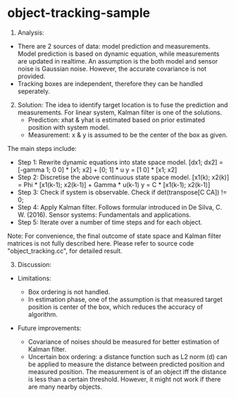 # object-tracking-sample

1. Analysis:
* There are 2 sources of data: model prediction and measurements. Model prediction is based on dynamic equation, while measurements are updated in realtime. An assumption is the both model and sensor noise is Gaussian noise. However, the accurate covariance is not provided. 
* Tracking boxes are independent, therefore they can be handled seperately.

2. Solution:
The idea to identify target location is to fuse the prediction and measurements. For linear system, Kalman filter is one of the solutions.
    - Prediction: xhat & yhat is estimated based on prior estimated position with system model.
    - Measurement: x & y is assumed to be the center of the box as given.

The main steps include:
* Step 1: Rewrite dynamic equations into state space model.
    [dx1; dx2] = [-gamma 1; 0 0] * [x1; x2] + [0; 1] * u
    y = [1 0] * [x1; x2]
* Step 2: Discretise the above continuous state space model.
    [x1(k); x2(k)] = Phi * [x1(k-1); x2(k-1)] + Gamma * u(k-1)
    y = C * [x1(k-1); x2(k-1)]
* Step 3: Check if system is observable.
    Check if det(transpose[C CA]) != 0;
* Step 4: Apply Kalman filter.
    Follows formular introduced in De Silva, C. W. (2016). Sensor systems: Fundamentals and applications.
* Step 5: Iterate over a number of time steps and for each object.

Note: For convenience, the final outcome of state space and Kalman filter matrices is not fully described here. Please refer to source code "object_tracking.cc", for detailed result.

3. Discussion:
* Limitations:
    - Box ordering is not handled.
    - In estimation phase, one of the assumption is that measured target position is center of the box, which reduces the accuracy of algorithm.

* Future improvements:
    - Covariance of noises should be measured for better estimation of Kalman filter. 
    - Uncertain box ordering: a distance function such as L2 norm (d) can be applied to measure the distance between predicted position and measured position. The measurement is of an object iff the distance is less than a certain threshold. However, it might not work if there are many nearby objects.

